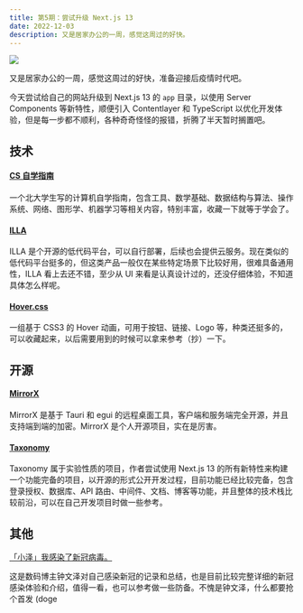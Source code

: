 ```yaml
---
title: 第5期：尝试升级 Next.js 13
date: 2022-12-03
description: 又是居家办公的一周，感觉这周过的好快。
---
```


![](/static/weekly/issue-5-cover.jpeg)

又是居家办公的一周，感觉这周过的好快，准备迎接后疫情时代吧。

今天尝试给自己的网站升级到 Next.js 13 的 `app` 目录，以使用 Server Components 等新特性，顺便引入 Contentlayer 和 TypeScript 以优化开发体验，但是每一步都不顺利，各种奇奇怪怪的报错，折腾了半天暂时搁置吧。

## 技术

#### [CS 自学指南](https://csdiy.wiki)

一个北大学生写的计算机自学指南，包含工具、数学基础、数据结构与算法、操作系统、网络、图形学、机器学习等相关内容，特别丰富，收藏一下就等于学会了。

#### [ILLA](https://www.illacloud.com)

ILLA 是个开源的低代码平台，可以自行部署，后续也会提供云服务。现在类似的低代码平台挺多的，但这类产品一般仅在某些特定场景下比较好用，很难具备通用性，ILLA 看上去还不错，至少从 UI 来看是认真设计过的，还没仔细体验，不知道具体怎么样呢。

#### [Hover.css](https://ianlunn.github.io/Hover)

一组基于 CSS3 的 Hover 动画，可用于按钮、链接、Logo 等，种类还挺多的，可以收藏起来，以后需要用到的时候可以拿来参考（抄）一下。

## 开源

#### [MirrorX](https://github.com/MirrorX-Desktop/MirrorX)

MirrorX 是基于 Tauri 和 egui 的远程桌面工具，客户端和服务端完全开源，并且支持端到端的加密。MirrorX 是个人开源项目，实在是厉害。

#### [Taxonomy](https://github.com/shadcn/taxonomy)

Taxonomy 属于实验性质的项目，作者尝试使用 Next.js 13 的所有新特性来构建一个功能完备的项目，以开源的形式公开开发过程，目前功能已经比较完备，包含登录授权、数据库、API 路由、中间件、文档、博客等功能，并且整体的技术栈比较前沿，可以在自己开发项目时做一些参考。

## 其他

[「小泽」我感染了新冠病毒。](https://www.bilibili.com/video/BV1ZG4y1G7sF)

这是数码博主钟文泽对自己感染新冠的记录和总结，也是目前比较完整详细的新冠感染体验和介绍，值得一看，也可以参考做一些防备。不愧是钟文泽，什么都要抢个首发 (doge
